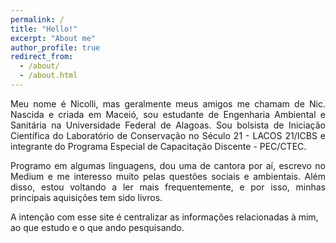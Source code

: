 ```yaml
---
permalink: /
title: "Hello!"
excerpt: "About me"
author_profile: true
redirect_from: 
  - /about/
  - /about.html
---
```


<p align="justify"> Meu nome é Nicolli, mas geralmente meus amigos me chamam de Nic. Nascida e criada em Maceió, sou estudante de Engenharia Ambiental e Sanitária na Universidade Federal de Alagoas. Sou bolsista de Iniciação Científica do Laboratório de Conservação no Século 21 - LACOS 21/ICBS e integrante do Programa Especial de Capacitação Discente - PEC/CTEC.</p> 

<p align="justify"> Programo em algumas linguagens, dou uma de cantora por aí, escrevo no Medium e me interesso muito pelas questões sociais e ambientais. Além disso, estou voltando a ler mais frequentemente, e por isso, minhas principais aquisições tem sido livros.</p>

A intenção com esse site é centralizar as informações relacionadas à mim, ao que estudo e o que ando pesquisando.
